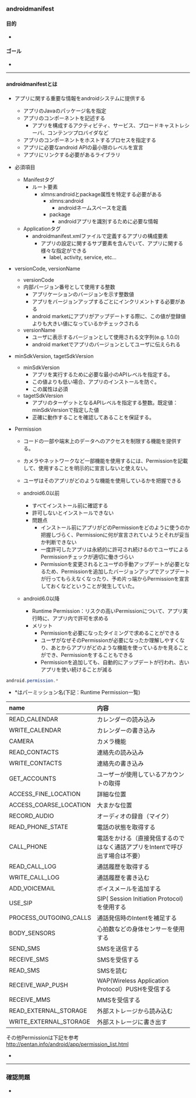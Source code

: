 ### androidmanifest

#### 目的
*

#### ゴール
*

---
#### androidmanifestとは
* アプリに関する重要な情報をandroidシステムに提供する
  * アプリのJavaのパッケージ名を指定
  * アプリのコンポーネントを記述する
    * アプリを構成するアクティビティ、サービス、ブロードキャストレシーバ、コンテンツプロバイダなど
  * アプリのコンポーネントをホストするプロセスを指定する
  * アプリに必要なandroid APIの最小限のレベルを宣言
  * アプリにリンクする必要があるライブラリ

* 必須項目
  * Manifestタグ
    * ルート要素
      * xlmns:androidとpackage属性を特定する必要がある
        * xlmns:android
          * androidネームスペースを定義
        * package
          * androidアプリを識別するために必要な情報
  * Applicationタグ
    * androidmanifest.xmlファイルで定義するアプリの構成要素
      * アプリの設定に関するサブ要素を含んでいて、アプリに関する様々な指定ができる
        * label, activity, service, etc...

* versionCode, versionName
  * versionCode
  * 内部バージョン番号として使用する整数
    * アプリケーションのバージョンを示す整数値
    * アプリをバージョンアップするごとにインクリメントする必要がある
    * android marketにアプリがアップデートする際に、この値が登録値よりも大きい値になっているかチェックされる
  * versionName
    * ユーザに表示するバージョンとして使用される文字列(e.g. 1.0.0)
    * android marketでアプリのバージョンとしてユーザに伝えられる

* minSdkVersion, tagetSdkVersion
  * minSdkVersion
    * アプリを実行するために必要な最小のAPIレベルを指定する。
    * この値よりも低い場合、アプリのインストールを防ぐ。
    * この属性は必須
  * tagetSdkVersion
    * アプリのターゲットとなるAPIレベルを指定する整数。既定値：minSdkVersionで指定した値
    * 正確に動作することを確認してあることを保証する。

* Permission
  * コードの一部や端末上のデータへのアクセスを制限する機能を提供する。
  * カメラやネットワークなど一部機能を使用するには、Permissionを記載して、使用することを明示的に宣言しないと使えない。
  * ユーザはそのアプリがどのような機能を使用しているかを把握できる
  * android6.0以前
    * すべてインストール前に確認する
    * 許可しないとインストールできない
    * 問題点
      * インストール前にアプリがどのPermissionをどのように使うのか把握しづらく、Permissionに何が宣言されていようとそれが妥当か判断できない
      * 一度許可したアプリは永続的に許可され続けるのでユーザによるPermissionチェックが適切に働きづらい
      * Permissionを変更されるとユーザの手動アップデートが必要となるため、Permissionを追加したバージョンアップでアップデートが行ってもらえなくなったり、予め片っ端からPermissionを宣言しておくなどということが発生していた。

  * android6.0以降
    * Runtime Permission：リスクの高いPermissionについて、アプリ実行時に、アプリ内で許可を求める
    * メリット
      * Permissionを必要になったタイミングで求めることができる
      * ユーザがなぜそのPermissionが必要になったか理解しやすくなり、あとからアプリがどのような機能を使っているかを見ることができ、Permissionをすることもできる
      * Permissionを追加しても、自動的にアップデートが行われ、古いアプリを使い続けることが減る

```java
android.permission.*
```

* *はパーミッション名(下記：Runtime Permission一覧)

|name|内容|
|:--|:--|
|READ_CALENDAR |カレンダーの読み込み|
|WRITE_CALENDAR |カレンダーの書き込み|
|CAMERA |カメラ機能|
|READ_CONTACTS |連絡先の読み込み|
|WRITE_CONTACTS |連絡先の書き込み|
|GET_ACCOUNTS |ユーザーが使用しているアカウントの取得|
|ACCESS_FINE_LOCATION |詳細な位置|
|ACCESS_COARSE_LOCATION |大まかな位置|
|RECORD_AUDIO |オーディオの録音（マイク）|
|READ_PHONE_STATE |電話の状態を取得する|
|CALL_PHONE |電話をかける（直接発信するのではなく通話アプリをIntentで呼び出す場合は不要）|
|READ_CALL_LOG |通話履歴を取得する|
|WRITE_CALL_LOG |通話履歴を書き込む|
|ADD_VOICEMAIL |ボイスメールを追加する|
|USE_SIP |SIP( Session Initiation Protocol)を使用する|
|PROCESS_OUTGOING_CALLS |通話発信時のIntentを補足する|
|BODY_SENSORS |心拍数などの身体センサーを使用する|
|SEND_SMS |SMSを送信する|
|RECEIVE_SMS |SMSを受信する|
|READ_SMS |SMSを読む|
|RECEIVE_WAP_PUSH |WAP(Wireless Application Protocol）PUSHを受信する|
|RECEIVE_MMS |MMSを受信する|
|READ_EXTERNAL_STORAGE |外部ストレージから読み込む|
|WRITE_EXTERNAL_STORAGE |外部ストレージに書き出す|

その他Permissionは下記を参考<br>
http://pentan.info/android/app/permission_list.html

* 

---
### 確認問題
*
